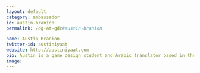 ```yaml
---
layout: default
category: ambassador
id: austin-branion
permalink: /dg-at-gdc#austin-branion

name: Austin Branion
twitter-id: austiniyaat
website: http://austiniyaat.com
bio: Austin is a game design student and Arabic translator based in the DC area. His most persistent interests are Middle Eastern politics, Arabic language, social justice, and, of course, video games.
image:
---
```


